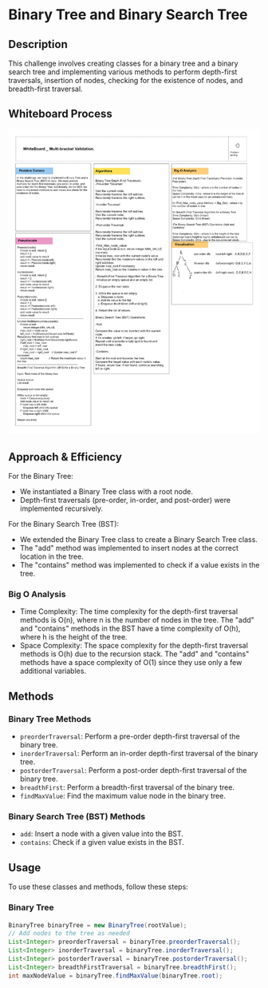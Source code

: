 # Binary Tree and Binary Search Tree

## Description
This challenge involves creating classes for a binary tree and a binary search tree and implementing various methods to perform depth-first traversals, insertion of nodes, checking for the existence of nodes, and breadth-first traversal.

## Whiteboard Process
![Whiteboard Image](../../assets/White-Board-cc17.png)

## Approach & Efficiency
For the Binary Tree:
- We instantiated a Binary Tree class with a root node.
- Depth-first traversals (pre-order, in-order, and post-order) were implemented recursively.

For the Binary Search Tree (BST):
- We extended the Binary Tree class to create a Binary Search Tree class.
- The "add" method was implemented to insert nodes at the correct location in the tree.
- The "contains" method was implemented to check if a value exists in the tree.

### Big O Analysis
- Time Complexity: The time complexity for the depth-first traversal methods is O(n), where n is the number of nodes in the tree. The "add" and "contains" methods in the BST have a time complexity of O(h), where h is the height of the tree.
- Space Complexity: The space complexity for the depth-first traversal methods is O(h) due to the recursion stack. The "add" and "contains" methods have a space complexity of O(1) since they use only a few additional variables.

## Methods

### Binary Tree Methods
- `preorderTraversal`: Perform a pre-order depth-first traversal of the binary tree.
- `inorderTraversal`: Perform an in-order depth-first traversal of the binary tree.
- `postorderTraversal`: Perform a post-order depth-first traversal of the binary tree.
- `breadthFirst`: Perform a breadth-first traversal of the binary tree.
- `findMaxValue`: Find the maximum value node in the binary tree.

### Binary Search Tree (BST) Methods
- `add`: Insert a node with a given value into the BST.
- `contains`: Check if a given value exists in the BST.

## Usage
To use these classes and methods, follow these steps:

### Binary Tree
```java
BinaryTree binaryTree = new BinaryTree(rootValue);
// Add nodes to the tree as needed
List<Integer> preorderTraversal = binaryTree.preorderTraversal();
List<Integer> inorderTraversal = binaryTree.inorderTraversal();
List<Integer> postorderTraversal = binaryTree.postorderTraversal();
List<Integer> breadthFirstTraversal = binaryTree.breadthFirst();
int maxNodeValue = binaryTree.findMaxValue(binaryTree.root);
